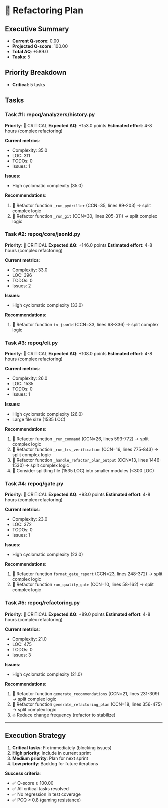 # 🔧 Refactoring Plan

## Executive Summary

- **Current Q-score**: 0.00
- **Projected Q-score**: 100.00
- **Total ΔQ**: +589.0
- **Tasks**: 5

## Priority Breakdown

- **Critical**: 5 tasks

## Tasks

### Task #1: repoq/analyzers/history.py
**Priority**: 🔴 CRITICAL
**Expected ΔQ**: +153.0 points
**Estimated effort**: 4-8 hours (complex refactoring)

**Current metrics**:
- Complexity: 35.0
- LOC: 311
- TODOs: 0
- Issues: 1

**Issues**:
- High cyclomatic complexity (35.0)

**Recommendations**:
1. 🎯 Refactor function `_run_pydriller` (CCN=35, lines 89-203) → split complex logic
2. 🎯 Refactor function `_run_git` (CCN=30, lines 205-311) → split complex logic

### Task #2: repoq/core/jsonld.py
**Priority**: 🔴 CRITICAL
**Expected ΔQ**: +146.0 points
**Estimated effort**: 4-8 hours (complex refactoring)

**Current metrics**:
- Complexity: 33.0
- LOC: 396
- TODOs: 0
- Issues: 2

**Issues**:
- High cyclomatic complexity (33.0)

**Recommendations**:
1. 🎯 Refactor function `to_jsonld` (CCN=33, lines 68-336) → split complex logic

### Task #3: repoq/cli.py
**Priority**: 🔴 CRITICAL
**Expected ΔQ**: +108.0 points
**Estimated effort**: 4-8 hours (complex refactoring)

**Current metrics**:
- Complexity: 26.0
- LOC: 1535
- TODOs: 0
- Issues: 1

**Issues**:
- High cyclomatic complexity (26.0)
- Large file size (1535 LOC)

**Recommendations**:
1. 🎯 Refactor function `_run_command` (CCN=26, lines 593-772) → split complex logic
2. 🎯 Refactor function `_run_trs_verification` (CCN=16, lines 775-843) → split complex logic
3. 🎯 Refactor function `_handle_refactor_plan_output` (CCN=13, lines 1446-1530) → split complex logic
4. 📏 Consider splitting file (1535 LOC) into smaller modules (<300 LOC)

### Task #4: repoq/gate.py
**Priority**: 🔴 CRITICAL
**Expected ΔQ**: +93.0 points
**Estimated effort**: 4-8 hours (complex refactoring)

**Current metrics**:
- Complexity: 23.0
- LOC: 372
- TODOs: 0
- Issues: 1

**Issues**:
- High cyclomatic complexity (23.0)

**Recommendations**:
1. 🎯 Refactor function `format_gate_report` (CCN=23, lines 248-372) → split complex logic
2. 🎯 Refactor function `run_quality_gate` (CCN=10, lines 58-162) → split complex logic

### Task #5: repoq/refactoring.py
**Priority**: 🔴 CRITICAL
**Expected ΔQ**: +89.0 points
**Estimated effort**: 4-8 hours (complex refactoring)

**Current metrics**:
- Complexity: 21.0
- LOC: 475
- TODOs: 0
- Issues: 3

**Issues**:
- High cyclomatic complexity (21.0)

**Recommendations**:
1. 🎯 Refactor function `generate_recommendations` (CCN=21, lines 231-309) → split complex logic
2. 🎯 Refactor function `generate_refactoring_plan` (CCN=18, lines 356-475) → split complex logic
3. 🔥 Reduce change frequency (refactor to stabilize)

---

## Execution Strategy

1. **Critical tasks**: Fix immediately (blocking issues)
2. **High priority**: Include in current sprint
3. **Medium priority**: Plan for next sprint
4. **Low priority**: Backlog for future iterations

**Success criteria**:
- ✅ Q-score ≥ 100.00
- ✅ All critical tasks resolved
- ✅ No regression in test coverage
- ✅ PCQ ≥ 0.8 (gaming resistance)